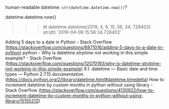 


human-readable datetime: `str(datetime.datetime.now())`?

datetime.datetime.now()
>>> dt
datetime.datetime(2019, 4, 9, 15, 56, 34, 728402)
>>> str(dt)
'2019-04-09 15:56:34.728402'

Adding 5 days to a date in Python - Stack Overflow (https://stackoverflow.com/questions/6871016/adding-5-days-to-a-date-in-python)
python - Why is datetime.strptime not working in this simple example? - Stack Overflow (https://stackoverflow.com/questions/12070193/why-is-datetime-strptime-not-working-in-this-simple-example)
8.1. datetime — Basic date and time types — Python 2.7.15 documentation (https://docs.python.org/2/library/datetime.html#datetime.timedelta)
How to increment datetime by custom months in python without using library - Stack Overflow (https://stackoverflow.com/questions/4130922/how-to-increment-datetime-by-custom-months-in-python-without-using-library/15155212)
